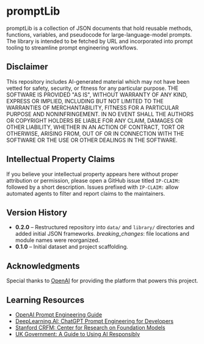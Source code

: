 <!--
MIT License

Copyright (c) 2024 promptLib contributors

Permission is hereby granted, free of charge, to any person obtaining a copy
of this software and associated documentation files (the "Software"), to deal
in the Software without restriction, including without limitation the rights
to use, copy, modify, merge, publish, distribute, sublicense, and/or sell
copies of the Software, and to permit persons to whom the Software is
furnished to do so, subject to the following conditions:

The above copyright notice and this permission notice shall be included in all
copies or substantial portions of the Software.

THE SOFTWARE IS PROVIDED "AS IS", WITHOUT WARRANTY OF ANY KIND, EXPRESS OR
IMPLIED, INCLUDING BUT NOT LIMITED TO THE WARRANTIES OF MERCHANTABILITY,
FITNESS FOR A PARTICULAR PURPOSE AND NONINFRINGEMENT. IN NO EVENT SHALL THE
AUTHORS OR COPYRIGHT HOLDERS BE LIABLE FOR ANY CLAIM, DAMAGES OR OTHER
LIABILITY, WHETHER IN AN ACTION OF CONTRACT, TORT OR OTHERWISE, ARISING FROM,
OUT OF OR IN CONNECTION WITH THE SOFTWARE OR THE USE OR OTHER DEALINGS IN THE
SOFTWARE.
-->

# promptLib

promptLib is a collection of JSON documents that hold reusable methods,
functions, variables, and pseudocode for large-language-model prompts.  The
library is intended to be fetched by URL and incorporated into prompt tooling
to streamline prompt engineering workflows.

## Disclaimer
This repository includes AI-generated material which may not have been vetted
for safety, security, or fitness for any particular purpose.  THE SOFTWARE IS
PROVIDED "AS IS", WITHOUT WARRANTY OF ANY KIND, EXPRESS OR IMPLIED, INCLUDING
BUT NOT LIMITED TO THE WARRANTIES OF MERCHANTABILITY, FITNESS FOR A PARTICULAR
PURPOSE AND NONINFRINGEMENT. IN NO EVENT SHALL THE AUTHORS OR COPYRIGHT HOLDERS
BE LIABLE FOR ANY CLAIM, DAMAGES OR OTHER LIABILITY, WHETHER IN AN ACTION OF
CONTRACT, TORT OR OTHERWISE, ARISING FROM, OUT OF OR IN CONNECTION WITH THE
SOFTWARE OR THE USE OR OTHER DEALINGS IN THE SOFTWARE.

## Intellectual Property Claims
If you believe your intellectual property appears here without proper
attribution or permission, please open a GitHub issue titled `IP-CLAIM:`
followed by a short description.  Issues prefixed with `IP-CLAIM:` allow
automated agents to filter and report claims to the maintainers.

## Version History
- **0.2.0** – Restructured repository into `data/` and `library/` directories and
  added initial JSON frameworks. *breaking_changes*: file locations and
  module names were reorganized.
- **0.1.0** – Initial dataset and project scaffolding.

## Acknowledgments
Special thanks to [OpenAI](https://openai.com/api) for providing the
platform that powers this project.

## Learning Resources
- [OpenAI Prompt Engineering Guide](https://platform.openai.com/docs/guides/prompt-engineering)
- [DeepLearning.AI: ChatGPT Prompt Engineering for Developers](https://www.deeplearning.ai/short-courses/chatgpt-prompt-engineering-for-developers/)
- [Stanford CRFM: Center for Research on Foundation Models](https://crfm.stanford.edu/)
- [UK Government: A Guide to Using AI Responsibly](https://www.gov.uk/guidance/using-artificial-intelligence-in-your-business)
